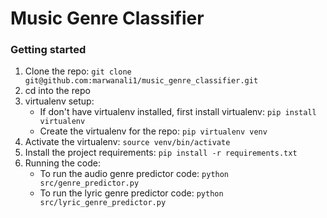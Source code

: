 # Music Genre Classifier

### Getting started

1. Clone the repo: `git clone git@github.com:marwanali1/music_genre_classifier.git`
2. cd into the repo
3. virtualenv setup:
    * If don't have virtualenv installed, first install virtualenv: `pip install virtualenv`
    * Create the virtualenv for the repo: `pip virtualenv venv`
4. Activate the virtualenv: `source venv/bin/activate`
5. Install the project requirements: `pip install -r requirements.txt`
6. Running the code:
    * To run the audio genre predictor code: `python src/genre_predictor.py`
    * To run the lyric genre predictor code: `python src/lyric_genre_predictor.py`
